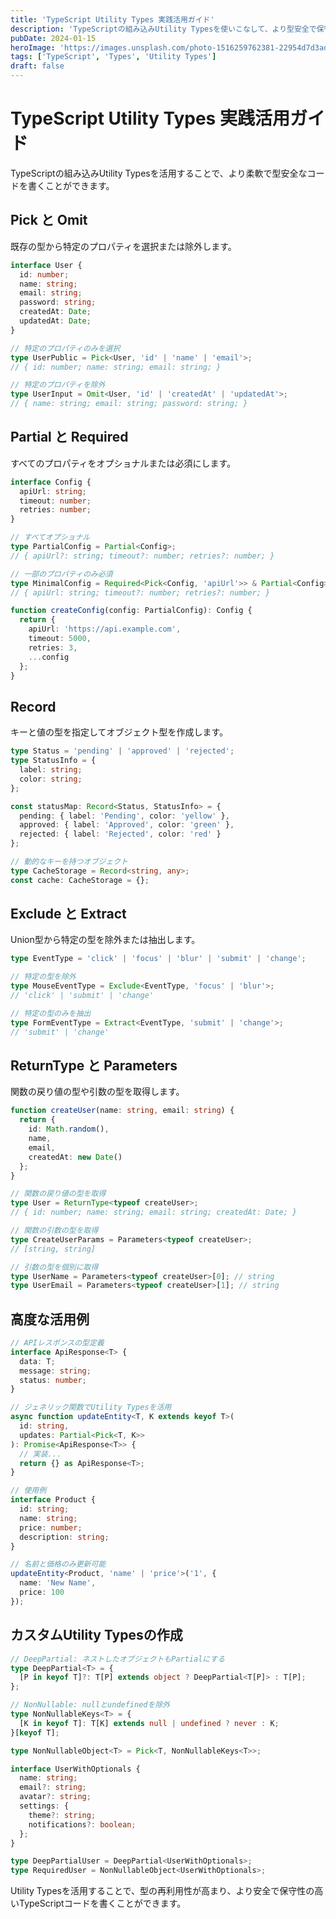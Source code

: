 ```yaml
---
title: 'TypeScript Utility Types 実践活用ガイド'
description: 'TypeScriptの組み込みUtility Typesを使いこなして、より型安全で保守性の高いコードを書く方法を解説します。'
pubDate: 2024-01-15
heroImage: 'https://images.unsplash.com/photo-1516259762381-22954d7d3ad2?w=800&h=400&fit=crop'
tags: ['TypeScript', 'Types', 'Utility Types']
draft: false
---
```


# TypeScript Utility Types 実践活用ガイド

TypeScriptの組み込みUtility Typesを活用することで、より柔軟で型安全なコードを書くことができます。

## Pick と Omit

既存の型から特定のプロパティを選択または除外します。

```typescript
interface User {
  id: number;
  name: string;
  email: string;
  password: string;
  createdAt: Date;
  updatedAt: Date;
}

// 特定のプロパティのみを選択
type UserPublic = Pick<User, 'id' | 'name' | 'email'>;
// { id: number; name: string; email: string; }

// 特定のプロパティを除外
type UserInput = Omit<User, 'id' | 'createdAt' | 'updatedAt'>;
// { name: string; email: string; password: string; }
```

## Partial と Required

すべてのプロパティをオプショナルまたは必須にします。

```typescript
interface Config {
  apiUrl: string;
  timeout: number;
  retries: number;
}

// すべてオプショナル
type PartialConfig = Partial<Config>;
// { apiUrl?: string; timeout?: number; retries?: number; }

// 一部のプロパティのみ必須
type MinimalConfig = Required<Pick<Config, 'apiUrl'>> & Partial<Config>;
// { apiUrl: string; timeout?: number; retries?: number; }

function createConfig(config: PartialConfig): Config {
  return {
    apiUrl: 'https://api.example.com',
    timeout: 5000,
    retries: 3,
    ...config
  };
}
```

## Record

キーと値の型を指定してオブジェクト型を作成します。

```typescript
type Status = 'pending' | 'approved' | 'rejected';
type StatusInfo = {
  label: string;
  color: string;
};

const statusMap: Record<Status, StatusInfo> = {
  pending: { label: 'Pending', color: 'yellow' },
  approved: { label: 'Approved', color: 'green' },
  rejected: { label: 'Rejected', color: 'red' }
};

// 動的なキーを持つオブジェクト
type CacheStorage = Record<string, any>;
const cache: CacheStorage = {};
```

## Exclude と Extract

Union型から特定の型を除外または抽出します。

```typescript
type EventType = 'click' | 'focus' | 'blur' | 'submit' | 'change';

// 特定の型を除外
type MouseEventType = Exclude<EventType, 'focus' | 'blur'>;
// 'click' | 'submit' | 'change'

// 特定の型のみを抽出
type FormEventType = Extract<EventType, 'submit' | 'change'>;
// 'submit' | 'change'
```

## ReturnType と Parameters

関数の戻り値の型や引数の型を取得します。

```typescript
function createUser(name: string, email: string) {
  return {
    id: Math.random(),
    name,
    email,
    createdAt: new Date()
  };
}

// 関数の戻り値の型を取得
type User = ReturnType<typeof createUser>;
// { id: number; name: string; email: string; createdAt: Date; }

// 関数の引数の型を取得
type CreateUserParams = Parameters<typeof createUser>;
// [string, string]

// 引数の型を個別に取得
type UserName = Parameters<typeof createUser>[0]; // string
type UserEmail = Parameters<typeof createUser>[1]; // string
```

## 高度な活用例

```typescript
// APIレスポンスの型定義
interface ApiResponse<T> {
  data: T;
  message: string;
  status: number;
}

// ジェネリック関数でUtility Typesを活用
async function updateEntity<T, K extends keyof T>(
  id: string,
  updates: Partial<Pick<T, K>>
): Promise<ApiResponse<T>> {
  // 実装...
  return {} as ApiResponse<T>;
}

// 使用例
interface Product {
  id: string;
  name: string;
  price: number;
  description: string;
}

// 名前と価格のみ更新可能
updateEntity<Product, 'name' | 'price'>('1', {
  name: 'New Name',
  price: 100
});
```

## カスタムUtility Typesの作成

```typescript
// DeepPartial: ネストしたオブジェクトもPartialにする
type DeepPartial<T> = {
  [P in keyof T]?: T[P] extends object ? DeepPartial<T[P]> : T[P];
};

// NonNullable: nullとundefinedを除外
type NonNullableKeys<T> = {
  [K in keyof T]: T[K] extends null | undefined ? never : K;
}[keyof T];

type NonNullableObject<T> = Pick<T, NonNullableKeys<T>>;

interface UserWithOptionals {
  name: string;
  email?: string;
  avatar?: string;
  settings: {
    theme?: string;
    notifications?: boolean;
  };
}

type DeepPartialUser = DeepPartial<UserWithOptionals>;
type RequiredUser = NonNullableObject<UserWithOptionals>;
```

Utility Typesを活用することで、型の再利用性が高まり、より安全で保守性の高いTypeScriptコードを書くことができます。